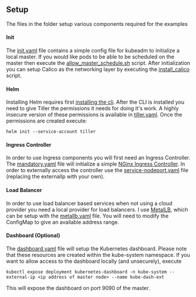 ## Setup

The files in the folder setup various components required for the examples

#### Init
The [init.yaml](init.yaml) file contains a simple config file for kubeadm to initialize a local master. If you would like pods to be able to be scheduled on the master then execute the [allow_master_schedule.sh](allow_master_schedule.sh) script. After initialization you can setup Calico as the networking layer by executing the [install_calico](install_calico.sh) script.

#### Helm
Installing Helm requires first [installing the cli](https://github.com/helm/helm/blob/master/docs/install.md). After the CLI is installed you need to give Tiller the permissions it needs for doing it's work. A highly insecure version of these permissions is available in [tiller.yaml](tiller.yaml). Once the permissions are created execute:

`helm init --service-account tiller`

#### Ingress Controller
In order to use Ingress components you will first need an Ingress Controller. The [mandatory.yaml](mandatory.yaml) file will initialize a simple [NGinx Ingress Controller](https://github.com/kubernetes/ingress-nginx). In order to externally access the controller use the [service-nodeport.yaml](service-nodeport.yaml) file (replacing the externalIp with your own).

#### Load Balancer
In order to use load balancer based services when not using a cloud provider you need a local provider for load balancers. I use [MetalLB](https://metallb.universe.tf/), which can be setup with the [metallb.yaml](metallb.yaml) file. You will need to modify the ConfigMap to give an available address range.

#### Dashboard (Optional)
The [dashboard.yaml](dashboard.yaml) file will setup the Kubernetes dashboard. Please note that these resources are created within the kube-system namespace. 
If you want to allow access to the dashboard locally (and unsecurely), execute
 
`kubectl expose deployment kubernetes-dashboard -n kube-system --external-ip <ip address of master node> --name kube-dash-ext`

This will expose the dashboard on port 9090 of the master.



